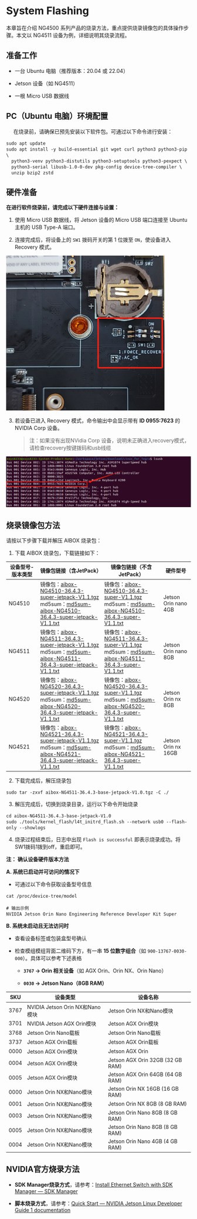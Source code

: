 # System  Flashing

本章旨在介绍 NG4500 系列产品的烧录方法，重点提供烧录镜像包的具体操作步骤。本文以 NG4511 设备为例，详细说明其烧录流程。

## 准备工作

- 一台 Ubuntu 电脑（推荐版本：20.04 或 22.04）

- Jetson 设备（如 NG4511）

- 一根 Micro USB 数据线

## PC（Ubuntu 电脑）环境配置

     在烧录前，请确保已预先安装以下软件包。可通过以下命令进行安装：

```shell
sudo apt update
sudo apt install -y build-essential git wget curl python3 python3-pip \
  python3-venv python3-distutils python3-setuptools python3-pexpect \
  python3-serial libusb-1.0-0-dev pkg-config device-tree-compiler \
  unzip bzip2 zstd
```

## 硬件准备​

**在进行软件烧录前，请完成以下硬件连接与设置：**

1. 使用 Micro USB 数据线，将 Jetson 设备的 Micro USB 端口连接至 Ubuntu 主机的 USB Type-A 端口。

2. 连接完成后，将设备上的 `SW1` 拨码开关的第 1 位拨至 `ON`，使设备进入 Recovery 模式。

![](/img/NG45XX_SOFTWARE/NG45XX_Recovery_SW1.png)

3. 若设备已进入 Recovery 模式，命令输出中会显示带有 **ID 0955:7623** 的 NVIDIA Corp 设备。
   
   > 注：如果没有出现NVidia Corp 设备，说明未正确进入recovery模式，请检查recovery按键拨码和usb线缆

![NG45XX_flash_lsusb](/img/NG45XX_flash_lsusb.jpg)

## 烧录镜像包方法

请按以下步骤下载并解压 AIBOX 烧录包：

1. 下载 AIBOX 烧录包，下载链接如下：

| 设备型号-版本类型 | 镜像包链接（含JetPack）                                                                                                                                                                                                                                                                                                                                                                                                                                                        | 镜像包链接（不含JetPack）                                                                                                                                                                                                                                                                                                                                                                                                                       | 硬件型号                 |
| --------- | ---------------------------------------------------------------------------------------------------------------------------------------------------------------------------------------------------------------------------------------------------------------------------------------------------------------------------------------------------------------------------------------------------------------------------------------------------------------------- | -------------------------------------------------------------------------------------------------------------------------------------------------------------------------------------------------------------------------------------------------------------------------------------------------------------------------------------------------------------------------------------------------------------------------------------- | -------------------- |
| NG4510    | 镜像包：[aibox-NG4510-36.4.3-super-jetpack-V1.1.tgz](https://resource-cam-think.oss-cn-hongkong.aliyuncs.com/download/firmware/aibox/NG45XX/36.4.3/v1.1/aibox-NG4510-super_42936/aibox-NG4510-36.4.3-super-jetpack-V1.1.tgz)<br/>md5sum：[md5sum-aibox-NG4510-36.4.3-super-jetpack-V1.1.txt](https://resource-cam-think.oss-cn-hongkong.aliyuncs.com/download/firmware/aibox/NG45XX/36.4.3/v1.1/aibox-NG4510-super_42936/md5sum-aibox-NG4510-36.4.3-super-jetpack-V1.1.txt) | 镜像包：[aibox-NG4510-36.4.3-super-V1.1.tgz](https://resource-cam-think.oss-cn-hongkong.aliyuncs.com/download/firmware/aibox/NG45XX/36.4.3/v1.1/aibox-NG4510-super_43202/aibox-NG4510-36.4.3-super-V1.1.tgz)<br/>md5sum：[md5sum-aibox-NG4510-36.4.3-super-V1.1.txt](https://resource-cam-think.oss-cn-hongkong.aliyuncs.com/download/firmware/aibox/NG45XX/36.4.3/v1.1/aibox-NG4510-super_43202/md5sum-aibox-NG4510-36.4.3-super-V1.1.txt) | Jetson Orin nano 4GB |
| NG4511    | 镜像包：[aibox-NG4511-36.4.3-super-jetpack-V1.1.tgz](https://resource-cam-think.oss-cn-hongkong.aliyuncs.com/download/firmware/aibox/NG45XX/36.4.3/v1.1/aibox-NG4511-super_42937/aibox-NG4511-36.4.3-super-jetpack-V1.1.tgz)<br/>md5sum：[md5sum-aibox-NG4511-36.4.3-super-jetpack-V1.1.txt](https://resource-cam-think.oss-cn-hongkong.aliyuncs.com/download/firmware/aibox/NG45XX/36.4.3/v1.1/aibox-NG4511-super_42937/md5sum-aibox-NG4511-36.4.3-super-jetpack-V1.1.txt) | 镜像包：[aibox-NG4511-36.4.3-super-V1.1.tgz](https://resource-cam-think.oss-cn-hongkong.aliyuncs.com/download/firmware/aibox/NG45XX/36.4.3/v1.1/aibox-NG4511-super_43203/aibox-NG4511-36.4.3-super-V1.1.tgz)<br/>md5sum：[md5sum-aibox-NG4511-36.4.3-super-V1.1.txt](https://resource-cam-think.oss-cn-hongkong.aliyuncs.com/download/firmware/aibox/NG45XX/36.4.3/v1.1/aibox-NG4511-super_43203/md5sum-aibox-NG4511-36.4.3-super-V1.1.txt) | Jetson Orin nano 8GB |
| NG4520    | 镜像包：[aibox-NG4520-36.4.3-super-jetpack-V1.1.tgz](https://resource-cam-think.oss-cn-hongkong.aliyuncs.com/download/firmware/aibox/NG45XX/36.4.3/v1.1/aibox-NG4520-super_42938/aibox-NG4520-36.4.3-super-jetpack-V1.1.tgz)<br/>md5sum：[md5sum-aibox-NG4520-36.4.3-super-jetpack-V1.1.txt](https://resource-cam-think.oss-cn-hongkong.aliyuncs.com/download/firmware/aibox/NG45XX/36.4.3/v1.1/aibox-NG4520-super_42938/md5sum-aibox-NG4520-36.4.3-super-jetpack-V1.1.txt) | 镜像包：[aibox-NG4520-36.4.3-super-V1.1.tgz](https://resource-cam-think.oss-cn-hongkong.aliyuncs.com/download/firmware/aibox/NG45XX/36.4.3/v1.1/aibox-NG4520-super_43204/aibox-NG4520-36.4.3-super-V1.1.tgz)<br/>md5sum：[md5sum-aibox-NG4520-36.4.3-super-V1.1.txt](https://resource-cam-think.oss-cn-hongkong.aliyuncs.com/download/firmware/aibox/NG45XX/36.4.3/v1.1/aibox-NG4520-super_43204/md5sum-aibox-NG4520-36.4.3-super-V1.1.txt) | Jetson Orin nx 8GB   |
| NG4521    | 镜像包：[aibox-NG4521-36.4.3-super-jetpack-V1.1.tgz](https://resource-cam-think.oss-cn-hongkong.aliyuncs.com/download/firmware/aibox/NG45XX/36.4.3/v1.1/aibox-NG4521-super_42939/aibox-NG4521-36.4.3-super-jetpack-V1.1.tgz)<br/>md5sum：[md5sum-aibox-NG4521-36.4.3-super-jetpack-V1.1.txt](https://resource-cam-think.oss-cn-hongkong.aliyuncs.com/download/firmware/aibox/NG45XX/36.4.3/v1.1/aibox-NG4521-super_42939/md5sum-aibox-NG4521-36.4.3-super-jetpack-V1.1.txt) | 镜像包：[aibox-NG4521-36.4.3-super-V1.1.tgz](https://resource-cam-think.oss-cn-hongkong.aliyuncs.com/download/firmware/aibox/NG45XX/36.4.3/v1.1/aibox-NG4521-super_43205/aibox-NG4521-36.4.3-super-V1.1.tgz)<br/>md5sum：[md5sum-aibox-NG4521-36.4.3-super-V1.1.txt](https://resource-cam-think.oss-cn-hongkong.aliyuncs.com/download/firmware/aibox/NG45XX/36.4.3/v1.1/aibox-NG4521-super_43205/md5sum-aibox-NG4521-36.4.3-super-V1.1.txt) | Jetson Orin nx 16GB  |

2. 下载完成后，解压烧录包

```
sudo tar -zxvf aibox-NG4511-36.4.3-base-jetpack-V1.0.tgz -C ./
```

3. 解压完成后，切换到烧录目录，运行以下命令开始烧录

```
cd aibox-NG4511-36.4.3-base-jetpack-V1.0
sudo ./tools/kernel_flash/l4t_initrd_flash.sh --network usb0 --flash-only --showlogs
```

4. 烧录过程结束后，日志中出现 `Flash is successful` 即表示烧录成功。将SW1拨码1拨到off，重启即可。

**注： 确认设备硬件版本方法**

**A. ​系统已启动并可访问的情况下**​

- 可通过以下命令获取设备型号信息

```shell
cat /proc/device-tree/model

# 输出示例
NVIDIA Jetson Orin Nano Engineering Reference Developer Kit Super
```

**B. 系统未启动且无法访问时** 

- 查看设备标签或包装盒型号​确认

- 检查模组模组背面二维码下方，有一串 ​**​15 位数字组合​**​（如 `900-13767-0030-000`）。具体可以参考下述表格
  
  - **`3767` → Orin 相关设备​**​（如 AGX Orin、Orin NX、Orin Nano）
  
  - **`0030` → Jetson Nano（8GB RAM）​**

| SKU  | 设备类型                         | 设备名称                             |
| ---- | ---------------------------- | -------------------------------- |
| 3767 | NVIDIA Jetson Orin NX和Nano模块 | Jetson Orin NX和Nano模块            |
| 3701 | NVIDIA Jetson AGX Orin模块     | Jetson AGX Orin模块                |
| 3768 | Jetson Orin Nano载板           | Jetson Orin Nano载板               |
| 3737 | Jetson AGX Orin载板            | Jetson AGX Orin载板                |
| 0000 | Jetson AGX Orin模块            | Jetson AGX Orin                  |
| 0004 | Jetson AGX Orin模块            | Jetson AGX Orin 32GB (32 GB RAM) |
| 0005 | Jetson AGX Orin模块            | Jetson AGX Orin 64GB (64 GB RAM) |
| 0000 | Jetson Orin NX和Nano模块        | Jetson Orin NX 16GB (16 GB RAM)  |
| 0001 | Jetson Orin NX和Nano模块        | Jetson Orin NX 8GB (8 GB RAM)    |
| 0003 | Jetson Orin NX和Nano模块        | Jetson Orin Nano 8GB (8 GB RAM)  |
| 0005 | Jetson Orin NX和Nano模块        | Jetson Orin Nano 8GB (8 GB RAM)  |
| 0004 | Jetson Orin NX和Nano模块        | Jetson Orin Nano 4GB (4 GB RAM)  |

## NVIDIA官方烧录方法

- **SDK Manager烧录方式**，请参考：[Install Ethernet Switch with SDK Manager — SDK Manager](https://docs.nvidia.com/sdk-manager/install-with-sdkm-switch/index.html)

- **脚本烧录方式**，请参考：[Quick Start — NVIDIA Jetson Linux Developer Guide 1 documentation](https://docs.nvidia.com/jetson/archives/r36.2/DeveloperGuide/IN/QuickStart.html#to-flash-the-jetson-developer-kit-operating-software)
